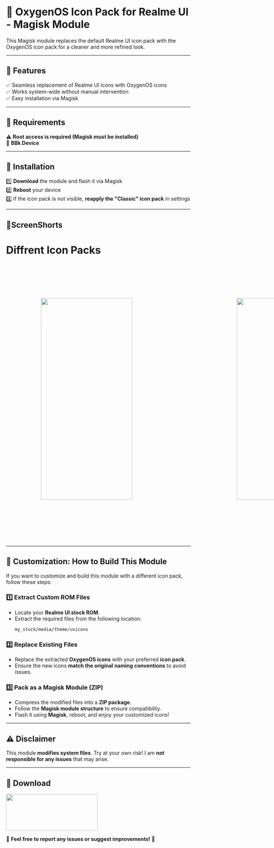 # 🚀 **OxygenOS Icon Pack for Realme UI - Magisk Module**  
This Magisk module replaces the default Realme UI icon pack with the OxygenOS icon pack for a cleaner and more refined look.  


---
## 🔹 Features  
✅ Seamless replacement of Realme UI icons with OxygenOS icons  
✅ Works system-wide without manual intervention  
✅ Easy installation via Magisk  

---

## 🔹 Requirements  
⚠️ **Root access is required (Magisk must be installed)**  
📱 **BBk Device**

---

## 🔹 Installation  
1️⃣ **Download** the module and flash it via Magisk  
2️⃣ **Reboot** your device  
3️⃣ If the icon pack is not visible, **reapply the "Classic" icon pack** in settings  

---

## 📜ScreenShorts

# Diffrent Icon Packs
<div style="display: flex; gap: 95px;">
    <img src="https://github.com/user-attachments/assets/7afe5d05-e927-41c1-892b-6bc14fc825ba" 
         height="550" width="250" 
         style="border-radius: 15px; padding: 95px;">
    <img src="https://github.com/user-attachments/assets/a6db6c89-cd85-4503-8c38-ae217399e046" 
         height="550" width="250" 
         style="border-radius: 15px; padding: 95px;">
    <img src="https://github.com/user-attachments/assets/d45bdef3-bc83-4092-b574-804eedc261eb" 
         height="550" width="250" 
         style="border-radius: 15px; padding: 95px;">
</div><br>

---


## 🔧 Customization: How to Build This Module  
If you want to customize and build this module with a different icon pack, follow these steps:  

### 1️⃣ **Extract Custom ROM Files**  
   - Locate your **Realme UI stock ROM**.  
   - Extract the required files from the following location:  
     ```
     my_stock/media/theme/uxicons
     ```
   
### 2️⃣ **Replace Existing Files**  
   - Replace the extracted **OxygenOS icons** with your preferred **icon pack**.  
   - Ensure the new icons **match the original naming conventions** to avoid issues.  

### 3️⃣ **Pack as a Magisk Module (ZIP)**  
   - Compress the modified files into a **ZIP package**.  
   - Follow the **Magisk module structure** to ensure compatibility.  
   - Flash it using **Magisk**, reboot, and enjoy your customized icons!  

---

## ⚠️ **Disclaimer**  
This module **modifies system files**. Try at your own risk! I am **not responsible for any issues** that may arise.  

---

## 🔽 **Download**  
<a href="https://github.com/Parth-Sancheti-5/OxygenOS-IconsPack--Magisk-/releases"><image src="https://raw.githubusercontent.com/flocke/andOTP/master/assets/badges/get-it-on-github.png" height="100" width="250" ></a>


📌 **Feel free to report any issues or suggest improvements!** 🚀  
